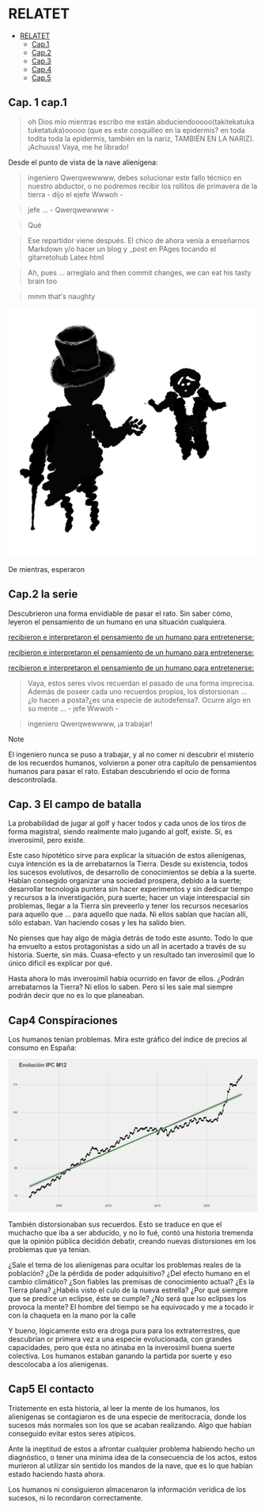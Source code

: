 # RELATET

- [RELATET](#RELATET)
  - [Cap.1](##Cap.-1-cap.1)
  - [Cap.2](##Cap.2-la-serie)
  - [Cap.3](##Cap.-3-El-campo-de-batalla)
  - [Cap.4](##Cap4-Conspiraciones)
  - [Cap.5](##Cap5-El-contacto)


## Cap. 1 cap.1

> oh Dios mío mientras escribo me están abduciendooooo(takitekatuka tuketatuka)ooooo (que es este cosquilleo en la epidermis? en toda todita toda la epidermis, también en la nariz, TAMBIÉN EN LA NARIZ). ¡Achuuss! Vaya, me he librado!

Desde el punto de vista de la nave alienígena:

> ingeniero Qwerqwewwww, debes solucionar este fallo técnico en nuestro abductor, o no podremos recibir los rollitos de primavera de la tierra - dijo el ejefe Wwwoh -

> jefe ... - Qwerqwewwww -

  > Qué

> Ese repartidor viene después. El chico de ahora venía a enseñarnos Markdown y/o hacer un blog y _post en PAges tocando el gitarretohub Latex html

> Ah, pues ... arreglalo and then commit changes, we can eat his tasty brain too

> mmm that's naughty

![For real bro](https://raw.githubusercontent.com/ddavb/ddavb.github.io/master/_images/idea2.png)

De mientras, esperaron

  
## Cap.2 la serie

Descubrieron una forma envidiable de pasar el rato. Sin saber cómo, leyeron el pensamiento de un humano en una situación cualquiera.

[recibieron e interpretaron el pensamiento de un humano para entretenerse:](historia/Hserie.md)

[recibieron e interpretaron el pensamiento de un humano para entretenerse:](/historia/Hserie.md)

[recibieron e interpretaron el pensamiento de un humano para entretenerse:](./historia/Hserie.md)

> Vaya, estos seres vivos recuerdan el pasado de una forma imprecisa. Además de poseer cada uno recuerdos propios, los distorsionan ... ¿lo hacen a posta?¿es una especie de autodefensa?. Ocurre algo en su mente ... - jefe Wwwoh -

> ingeniero Qwerqwewwww, ¡a trabajar!

> [!NOTE]
> El ingeniero nunca se puso a trabajar, y al no comer ni descubrir el misterio de los recuerdos humanos, volvieron a poner otra capítulo de pensamientos humanos para pasar el rato. Estaban descubriendo el ocio de forma descontrolada.

## Cap. 3 El campo de batalla

La probabilidad de jugar al golf y hacer todos y cada unos de los tiros de forma magistral, siendo realmente malo jugando al golf, existe.
Sí, es inverosímil, pero existe. 

Este caso hipotético sirve para explicar la situación de estos alienígenas, cuya intención es la de arrebatarnos la Tierra. Desde su existencia, todos los sucesos evolutivos, de desarrollo de conocimientos se debía a la suerte. Habían consegido organizar una sociedad prospera, debido a la suerte; desarrollar tecnología puntera sin hacer experimentos y sin dedicar tiempo y recursos a la inverstigación, pura suerte; hacer un viaje interespacial sin problemas, llegar a la Tierra sin preveerlo y tener los recursos necesarios para aquello que ... para aquello que nada. Ni ellos sabían que hacían allí, sólo estaban. Van haciendo cosas y les ha salido bien.

No pienses que hay algo de mágia detrás de todo este asunto. Todo lo que ha envuelto a estos protagonistas a sido un all in acertado a través de su historia. Suerte, sin más. Cuasa-efecto y un resultado tan inverosímil que lo único dificil es explicar por qué.

Hasta ahora lo más inverosímil había ocurrido en favor de ellos. ¿Podrán arrebatarnos la Tierra? Ni ellos lo saben. Pero si les sale mal siempre podrán decir que no es lo que planeaban.

## Cap4 Conspiraciones

Los humanos tenían problemas. Mira este gráfico del índice de precios al consumo en España:

![For real bro](https://raw.githubusercontent.com/ddavb/ddavb.github.io/master/_images/ipc_mensual.png)

También distorsionaban sus recuerdos. Esto se traduce en que el muchacho que iba a ser abducido, y no lo fué, contó una historia tremenda que la opinión pública decidión debatir, creando nuevas distorsiones em los problemas que ya tenían.

¿Sale el tema de los alienígenas para ocultar los problemas reales de la población? ¿De la pérdida de poder adquisitivo? ¿Del efecto humano en el cambio climático?
¿Son fiables las premisas de conocimiento actual?
¿Es la Tierra plana? ¿Habéis visto el culo de la nueva estrella?
¿Por qué siempre que se predice un eclipse, éste se cumple? ¿No será que lso eclipses los provoca la mente?
El hombre del tiempo se ha equivocado y me a tocado ir con la chaqueta en la mano por la calle

Y bueno, lógicamente esto era droga pura para los extraterrestres, que descubrían or primera vez a una especie evolucionada, con grandes capacidades, pero que ésta no atinaba en la inverosimil buena suerte colectiva.
Los humanos estaban ganando la partida por suerte y eso descolocaba a los alienigenas.

## Cap5 El contacto

Tristemente en esta historia, al leer la mente de los humanos, los alienígenas se contagiaron es de una especie de meritocracia, donde los sucesos más normales son los que se acaban realizando. Algo que habían conseguido evitar estos seres atípicos.

Ante la ineptitud de estos a afrontar cualquier problema habiendo hecho un diagnóstico, o tener una mínima idea de la consecuencia de los actos, estos murieron al utilizar sin sentido los mandos de la nave, que es lo que habían estado haciendo hasta ahora. 

Los humanos ni consiguieron almacenaron la información verídica de los sucesos, ni lo recordaron correctamente.
